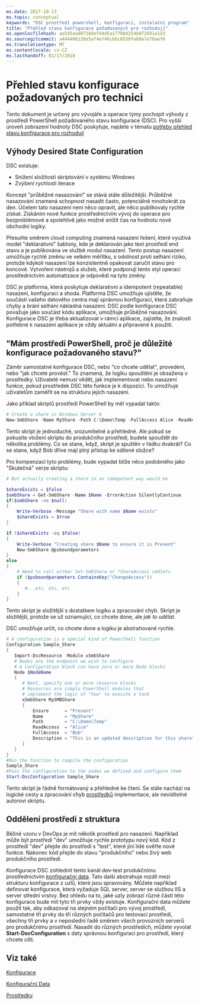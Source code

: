 ```yaml
---
ms.date: 2017-10-13
ms.topic: conceptual
keywords: "DSC prostředí powershell, konfiguraci, instalační program"
title: "Přehled stavu konfigurace požadovaných pro rozhodují"
ms.openlocfilehash: ae545ead0718def44d5a17708d254b872691e1d3
ms.sourcegitcommit: a444406120e5af4e746cbbc0558fe89a7e78aef6
ms.translationtype: MT
ms.contentlocale: cs-CZ
ms.lasthandoff: 01/17/2018
---
```

# <a name="desired-state-configuration-overview-for-engineers"></a>Přehled stavu konfigurace požadovaných pro technici

Tento dokument je určený pro vývojáře a operace týmy pochopit výhody z prostředí PowerShell požadovaného stavu konfigurace (DSC).
Pro vyšší úroveň zobrazení hodnoty DSC poskytuje, najdete v tématu [potřeby přehled stavu konfigurace pro rozhodují](decisionMaker.md)

## <a name="benefits-of-desired-state-configuration"></a>Výhody Desired State Configuration

DSC existuje:

- Snížení složitosti skriptování v systému Windows
- Zvýšení rychlosti iterace

Koncept "průběžné nasazování" se stává stále důležitější.
Průběžné nasazování znamená schopnost nasadit často, potenciálně mnohokrát za den.
Účelem tato nasazení není něco opravit, ale něco publikovaly rychle získat.
Získáním nové funkce prostřednictvím vývoj do operace pro bezproblémové a spolehlivě jako možné snížit čas na hodnotu nové obchodní logiky.

Přesuňte směrem cloud computing znamená nasazení řešení, které využívá model "deklarativní" šablony, kde je deklarován jako text prostředí end stavu a je publikována ve službě modul nasazení.
Tento postup nasazení umožňuje rychlé změnu ve velkém měřítku, s odolnost proti selhání riziko, protože kdykoli nasazení lze konzistentně opakovat zaručit stavu pro koncové.
Vytvoření nástrojů a služeb, které podporují tento styl operací prostřednictvím automatizace je odpovědí na tyto změny.

DSC je platforma, která poskytuje deklarativní a idempotent (repeatable) nasazení, konfiguraci a shoda.
Platforma DSC umožňuje ujistěte, že součástí vašeho datového centra mají správnou konfiguraci, která zabraňuje chyby a brání selhání nákladná nasazení.
DSC podle konfigurace DSC považuje jako součást kódu aplikace, umožňuje průběžné nasazování.
Konfigurace DSC je třeba aktualizovat v rámci aplikace, zajistíte, že znalosti potřebné k nasazení aplikace je vždy aktuální a připravené k použití.

## <a name="i-have-powershell-why-do-i-need-desired-state-configuration"></a>"Mám prostředí PowerShell, proč je důležité konfigurace požadovaného stavu?"

Záměr samostatné konfigurace DSC, nebo "co chcete udělat", provedení, nebo "jak chcete provést."
To znamená, že logiku spouštění je obsažena v prostředky.
Uživatelé nemusí vědět, jak implementovat nebo nasazení funkce, pokud prostředek DSC této funkce je k dispozici.
To umožňuje uživatelům zaměřit se na strukturu jejich nasazení.

Jako příklad skriptů prostředí PowerShell by měl vypadat takto:
```powershell
# Create a share in Windows Server 8
New-SmbShare -Name MyShare -Path C:\Demo\Temp -FullAccess Alice -ReadAccess Bob
```
Tento skript je jednoduché, srozumitelné a přehledné.
Ale pokud se pokusíte vložení skriptu do produkčního prostředí, budete spouštět do několika problémy.
Co se stane, když, skript je spuštěn v řádku dvakrát?
Co se stane, když Bob dříve mají plný přístup ke sdílené složce?

Pro kompenzaci tyto problémy, bude vypadat blíže něco podobného jako "Skutečná" verze skriptu:
```powershell
# But actually creating a share in an idempotent way would be

$shareExists = $false
$smbShare = Get-SmbShare -Name $Name -ErrorAction SilentlyContinue
if($smbShare -ne $null)
{
    Write-Verbose -Message "Share with name $Name exists"
    $shareExists = $true
}

if ($shareExists -eq $false)
{
    Write-Verbose "Creating share $Name to ensure it is Present"
    New-SmbShare @psboundparameters
}
else
{
    # Need to call either Set-SmbShare or *ShareAccess cmdlets
    if ($psboundparameters.ContainsKey("ChangeAccess"))
    {
       #...etc, etc, etc
    }
}
```

Tento skript je složitější s dostatkem logiku a zpracování chyb.
Skript je složitější, protože se už oznamující, co chcete done, ale *jak to udělat*.

DSC umožňuje určit, co chcete done a logiku je abstrahované rychle.

```powershell
# A configuration is a special kind of PowerShell function
Configuration Sample_Share
{
   Import-DscResource -Module xSmbShare
   # Nodes are the endpoint we wish to configure
   # A Configuration block can have zero or more Node blocks
   Node $NodeName
   {
      # Next, specify one or more resource blocks
      # Resources are simply PowerShell modules that
      # implement the logic of "how" to execute a task
      xSmbShare MySMBShare
      {
          Ensure      = "Present"
          Name        = "MyShare"
          Path        = "C:\Demo\Temp"
          ReadAccess  = "Alice"
          FullAccess  = "Bob"
          Description = "This is an updated description for this share"
      }
   }
}
#Run the function to compile the configuration
Sample_Share
#Pass the configuration to the nodes we defined and configure them
Start-DscConfiguration Sample_Share
```

Tento skript je řádně formátovaný a přehledné ke čtení.
Se stále nachází na logické cesty a zpracování chyb [prostředků](resources.md) implementace, ale neviditelné autorovi skriptu.

## <a name="separating-environment-from-structure"></a>Oddělení prostředí z struktura

Běžné vzoru v DevOps je mít několik prostředí pro nasazení.
Například může být prostředí "dev" umožňuje rychle prototypu nový kód.
Kód z prostředí "dev" přejde do prostředí s "test", které jiní lidé ověřte nové funkce.
Nakonec kód přejde do stavu "produkčního" nebo živý web produkčního prostředí.

Konfigurace DSC zohlednit tento kanál dev-test produkčnímu prostřednictvím [konfigurační data](configData.md).
Tato další abstrahuje rozdíl mezi strukturu konfigurace z uzlů, které jsou spravovány.
Můžete například definovat konfigurace, která vyžaduje SQL server, server se službou IIS a server střední vrstvy.
Bez ohledu na to, jaké uzly zobrazí různé části této konfigurace bude mít tyto tři prvky vždy existuje.
Konfigurační data můžete použít tak, aby odkazoval na stejném počítači pro vývoj prostředí, samostatné tři prvky do tří různých počítačů pro testovací prostředí, všechny tři prvky a v neposlední řadě směrem všech provozních serverů pro produkčnímu prostředí.
Nasadit do různých prostředích, můžete vyvolat **Start-DscConfiguration** s daty správnou konfiguraci pro prostředí, který chcete cílit.

## <a name="see-also"></a>Viz také

[Konfigurace](configurations.md)

[Konfigurační Data](configData.md)

[Prostředky](resources.md)
